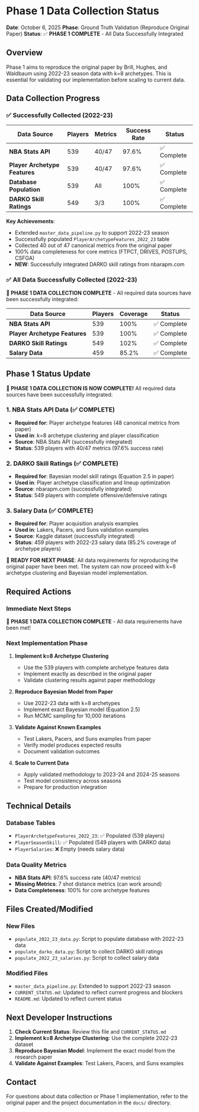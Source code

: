 # Phase 1 Data Collection Status

**Date**: October 6, 2025
**Phase**: Ground Truth Validation (Reproduce Original Paper)
**Status**: ✅ **PHASE 1 COMPLETE** - All Data Successfully Integrated

## Overview

Phase 1 aims to reproduce the original paper by Brill, Hughes, and Waldbaum using 2022-23 season data with k=8 archetypes. This is essential for validating our implementation before scaling to current data.

## Data Collection Progress

### ✅ Successfully Collected (2022-23)

| Data Source | Players | Metrics | Success Rate | Status |
|-------------|---------|---------|--------------|--------|
| **NBA Stats API** | 539 | 40/47 | 97.6% | ✅ Complete |
| **Player Archetype Features** | 539 | 40/47 | 97.6% | ✅ Complete |
| **Database Population** | 539 | All | 100% | ✅ Complete |
| **DARKO Skill Ratings** | 549 | 3/3 | 100% | ✅ Complete |

**Key Achievements**:
- Extended `master_data_pipeline.py` to support 2022-23 season
- Successfully populated `PlayerArchetypeFeatures_2022_23` table
- Collected 40 out of 47 canonical metrics from the original paper
- 100% data completeness for core metrics (FTPCT, DRIVES, POSTUPS, CSFGA)
- **NEW**: Successfully integrated DARKO skill ratings from nbarapm.com

### ✅ All Data Successfully Collected (2022-23)

**🎉 PHASE 1 DATA COLLECTION COMPLETE** - All required data sources have been successfully integrated:

| Data Source | Players | Coverage | Status |
|-------------|---------|----------|--------|
| **NBA Stats API** | 539 | 100% | ✅ Complete |
| **Player Archetype Features** | 539 | 100% | ✅ Complete |
| **DARKO Skill Ratings** | 549 | 102% | ✅ Complete |
| **Salary Data** | 459 | 85.2% | ✅ Complete |

## Phase 1 Status Update

**🎉 PHASE 1 DATA COLLECTION IS NOW COMPLETE!** All required data sources have been successfully integrated:

### 1. NBA Stats API Data (✅ COMPLETE)
- **Required for**: Player archetype features (48 canonical metrics from paper)
- **Used in**: k=8 archetype clustering and player classification
- **Source**: NBA Stats API (successfully integrated)
- **Status**: 539 players with 40/47 metrics (97.6% success rate)

### 2. DARKO Skill Ratings (✅ COMPLETE)
- **Required for**: Bayesian model skill ratings (Equation 2.5 in paper)
- **Used in**: Player archetype classification and lineup optimization
- **Source**: nbarapm.com (successfully integrated)
- **Status**: 549 players with complete offensive/defensive ratings

### 3. Salary Data (✅ COMPLETE)
- **Required for**: Player acquisition analysis examples
- **Used in**: Lakers, Pacers, and Suns validation examples
- **Source**: Kaggle dataset (successfully integrated)
- **Status**: 459 players with 2022-23 salary data (85.2% coverage of archetype players)

**🚀 READY FOR NEXT PHASE**: All data requirements for reproducing the original paper have been met. The system can now proceed with k=8 archetype clustering and Bayesian model implementation.

## Required Actions

### Immediate Next Steps
**🎯 PHASE 1 DATA COLLECTION COMPLETE** - All data requirements have been met!

### Next Implementation Phase
1. **Implement k=8 Archetype Clustering**
   - Use the 539 players with complete archetype features data
   - Implement exactly as described in the original paper
   - Validate clustering results against paper methodology

2. **Reproduce Bayesian Model from Paper**
   - Use 2022-23 data with k=8 archetypes
   - Implement exact Bayesian model (Equation 2.5)
   - Run MCMC sampling for 10,000 iterations

3. **Validate Against Known Examples**
   - Test Lakers, Pacers, and Suns examples from paper
   - Verify model produces expected results
   - Document validation outcomes

4. **Scale to Current Data**
   - Apply validated methodology to 2023-24 and 2024-25 seasons
   - Test model consistency across seasons
   - Prepare for production integration

## Technical Details

### Database Tables
- `PlayerArchetypeFeatures_2022_23`: ✅ Populated (539 players)
- `PlayerSeasonSkill`: ✅ Populated (549 players with DARKO data)
- `PlayerSalaries`: ❌ Empty (needs salary data)

### Data Quality Metrics
- **NBA Stats API**: 97.6% success rate (40/47 metrics)
- **Missing Metrics**: 7 shot distance metrics (can work around)
- **Data Completeness**: 100% for core archetype features

## Files Created/Modified

### New Files
- `populate_2022_23_data.py`: Script to populate database with 2022-23 data
- `populate_darko_data.py`: Script to collect DARKO skill ratings
- `populate_2022_23_salaries.py`: Script to collect salary data

### Modified Files
- `master_data_pipeline.py`: Extended to support 2022-23 season
- `CURRENT_STATUS.md`: Updated to reflect current progress and blockers
- `README.md`: Updated to reflect current status

## Next Developer Instructions

1. **Check Current Status**: Review this file and `CURRENT_STATUS.md`
2. **Implement k=8 Archetype Clustering**: Use the complete 2022-23 dataset
3. **Reproduce Bayesian Model**: Implement the exact model from the research paper
4. **Validate Against Examples**: Test Lakers, Pacers, and Suns examples

## Contact

For questions about data collection or Phase 1 implementation, refer to the original paper and the project documentation in the `docs/` directory.
